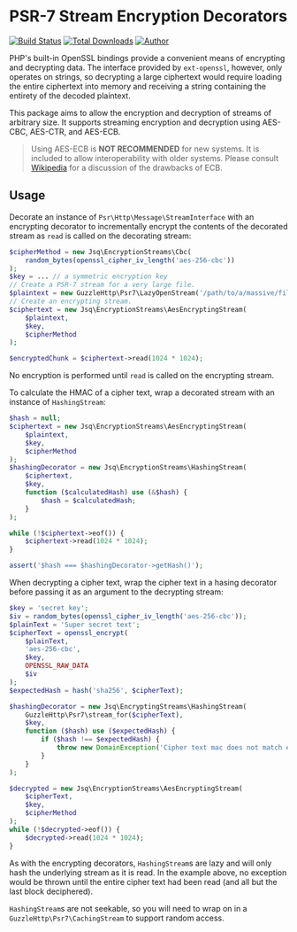 # PSR-7 Stream Encryption Decorators

[![Build Status](https://travis-ci.org/jeskew/php-encrypted-streams.svg?branch=master)](https://travis-ci.org/jeskew/php-encrypted-streams)
[![Total Downloads](https://img.shields.io/packagist/dt/jsq/psr7-stream-encryption.svg?style=flat)](https://packagist.org/packages/jsq/psr7-stream-encryption)
[![Author](http://img.shields.io/badge/author-@jreskew-blue.svg?style=flat-square)](https://twitter.com/jreskew)

PHP's built-in OpenSSL bindings provide a convenient means of encrypting and
decrypting data. The interface provided by `ext-openssl`, however, only operates
on strings, so decrypting a large ciphertext would require loading the entire
ciphertext into memory and receiving a string containing the entirety of the
decoded plaintext.

This package aims to allow the encryption and decryption of streams of arbitrary
size. It supports streaming encryption and decryption using AES-CBC, AES-CTR,
and AES-ECB.

> Using AES-ECB is **NOT RECOMMENDED** for new systems. It is included to allow
interoperability with older systems. Please consult [Wikipedia](https://en.wikipedia.org/wiki/Block_cipher_mode_of_operation#Electronic_Codebook_.28ECB.29)
for a discussion of the drawbacks of ECB.

## Usage

Decorate an instance of `Psr\Http\Message\StreamInterface` with an encrypting
decorator to incrementally encrypt the contents of the decorated stream as 
`read` is called on the decorating stream:

```php
$cipherMethod = new Jsq\EncryptionStreams\Cbc(
    random_bytes(openssl_cipher_iv_length('aes-256-cbc'))
);
$key = ... // a symmetric encryption key 
// Create a PSR-7 stream for a very large file.
$plaintext = new GuzzleHttp\Psr7\LazyOpenStream('/path/to/a/massive/file', 'r+');
// Create an encrypting stream.
$ciphertext = new Jsq\EncryptionStreams\AesEncryptingStream(
    $plaintext,
    $key,
    $cipherMethod
);

$encryptedChunk = $ciphertext->read(1024 * 1024);
```

No encryption is performed until `read` is called on the encrypting stream.

To calculate the HMAC of a cipher text, wrap a decorated stream with an instance
of `HashingStream`:

```php
$hash = null;
$ciphertext = new Jsq\EncryptionStreams\AesEncryptingStream(
    $plaintext,
    $key,
    $cipherMethod
);
$hashingDecorator = new Jsq\EncryptionStreams\HashingStream(
    $ciphertext,
    $key,
    function ($calculatedHash) use (&$hash) {
        $hash = $calculatedHash;
    }
);

while (!$ciphertext->eof()) {
    $ciphertext->read(1024 * 1024);
}

assert('$hash === $hashingDecorator->getHash()');
```

When decrypting a cipher text, wrap the cipher text in a hasing decorator before
passing it as an argument to the decrypting stream:

```php
$key = 'secret key';
$iv = random_bytes(openssl_cipher_iv_length('aes-256-cbc'));
$plainText = 'Super secret text';
$cipherText = openssl_encrypt(
    $plainText,
    'aes-256-cbc',
    $key,
    OPENSSL_RAW_DATA
    $iv
);
$expectedHash = hash('sha256', $cipherText);

$hashingDecorator = new Jsq\EncryptingStreams\HashingStream(
    GuzzleHttp\Psr7\stream_for($cipherText),
    $key,
    function ($hash) use ($expectedHash) {
        if ($hash !== $expectedHash) {
            throw new DomainException('Cipher text mac does not match expected value!');
        }
    }
);

$decrypted = new Jsq\EncryptionStreams\AesEncryptingStream(
    $cipherText,
    $key,
    $cipherMethod
);
while (!$decrypted->eof()) {
    $decrypted->read(1024 * 1024);
}
```

As with the encrypting decorators, `HashingStream`s are lazy and will only hash
the underlying stream as it is read. In the example above, no exception would be
thrown until the entire cipher text had been read (and all but the last block
deciphered).

`HashingStream`s are not seekable, so you will need to wrap on in a
`GuzzleHttp\Psr7\CachingStream` to support random access.
